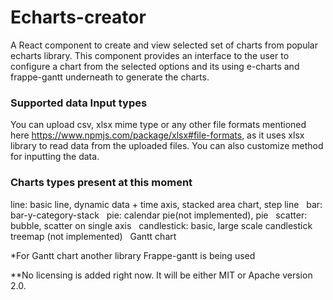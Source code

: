 # Echarts-creator
A React component to create and view selected set of charts from popular echarts library. This component provides an interface to the user to configure a chart from the selected options and its using e-charts and frappe-gantt underneath to generate the charts. 

### Supported data Input types ###
You can upload csv, xlsx mime type or any other file formats mentioned here https://www.npmjs.com/package/xlsx#file-formats, as it uses xlsx library to read data from the uploaded files.
You can also customize method for inputting the data.

### Charts types present at this moment ###
line: basic line, dynamic data + time axis, stacked area chart, step line &nbsp;
bar: bar-y-category-stack &nbsp;
pie: calendar pie(not implemented), pie &nbsp;
scatter: bubble, scatter on single axis &nbsp; 
candlestick: basic, large scale candlestick &nbsp;
treemap (not implemented) &nbsp;
Gantt chart 



*For Gantt chart another library Frappe-gantt is being used

**No licensing is added right now. It will be either MIT or Apache version 2.0. 

